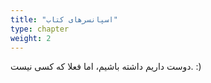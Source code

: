 ```yaml
---
title: "اسپانسرهای کتاب"
type: chapter
weight: 2
---
```



دوست داریم داشته باشیم، اما فعلا که کسی نیست. :)
